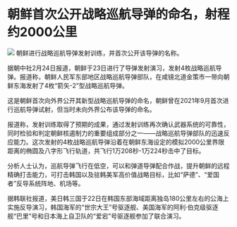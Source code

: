 # 朝鲜首次公开战略巡航导弹的命名，射程约2000公里

![](https://inews.gtimg.com/newsapp_bt/0/15686350457/1000)
朝鲜进行战略巡航导弹发射训练，并首次公开该导弹的名称。

据朝中社2月24日报道，朝鲜于23日进行了导弹发射演习，发射4枚战略巡航导弹。报道称，朝鲜人民军东部地区战略巡航导弹部队，在咸镜北道金策市一带向朝鲜东海发射了4枚“箭矢-2”型战略巡航导弹。

这是朝鲜首次向外界公开其新型战略巡航导弹的命名，朝鲜曾在2021年9月首次进行巡航导弹试射，但当时未向外界公布该导弹的命名。

报道称，发射训练取得了预期的成果，通过发射训练再次确认武器系统的可靠性，同时检验和判定朝鲜核遏制力的重要组成部分之一——战略巡航导弹部队的迅速反应能力。这次发射的4枚战略巡航导弹沿着在朝鲜东海设定的模拟2000公里界限距离的椭圆及八字形飞行轨道，共飞行1万208秒-1万224秒击中了目标。

分析人士认为，巡航导弹飞行在低空，可以和弹道导弹配合作战，提升朝鲜的远程精确打击能力，可打击韩国以及驻韩美军高价值战略目标，比如“萨德”、“爱国者”反导系统阵地、机场等。

据韩联社报道，美日韩三国于22日在韩国东部海域距离独岛180公里左右的公海上实施反导演习，韩国海军的“世宗大王”号驱逐舰、美国海军的阿利·伯克级驱逐舰“巴里”号和日本海上自卫队的“爱宕”号驱逐舰参加了联合演习。

